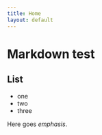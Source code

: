 ```yaml
---
title: Home
layout: default
---
```


Markdown test
=============

List
----
* one
* two
* three

Here goes *emphasis*.

